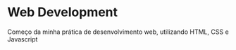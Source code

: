 
# Web Development
Começo da minha prática de desenvolvimento web, utilizando HTML, CSS e Javascript 

